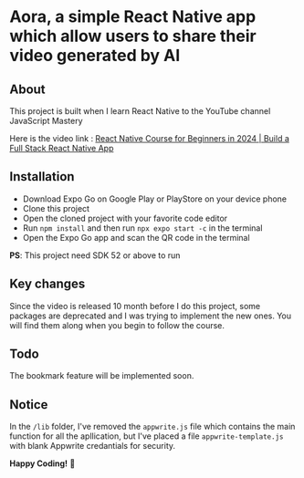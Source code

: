 # Aora, a simple React Native app which allow users to share their video generated by AI

## About

This project is built when I learn React Native to the YouTube channel JavaScript Mastery

Here is the video link : [React Native Course for Beginners in 2024 | Build a Full Stack React Native App](https://www.youtube.com/watch?v=ZBCUegTZF7M&t=14382s&ab_channel=JavaScriptMastery)

## Installation

- Download Expo Go on Google Play or PlayStore on your device phone
- Clone this project
- Open the cloned project with your favorite code editor
- Run `npm install` and then run `npx expo start -c` in the terminal
- Open the Expo Go app and scan the QR code in the terminal

**PS**: This project need SDK 52 or above to run

## Key changes

Since the video is released 10 month before I do this project, some packages are deprecated and I was trying to implement the new ones. You will find them along when you begin to follow the course.

## Todo

The bookmark feature will be implemented soon.

## Notice

In the `/lib` folder, I've removed the `appwrite.js` file which contains the main function for all the apllication, but I've placed a file `appwrite-template.js` with blank Appwrite credantials for security.

**Happy Coding!** 🎉
